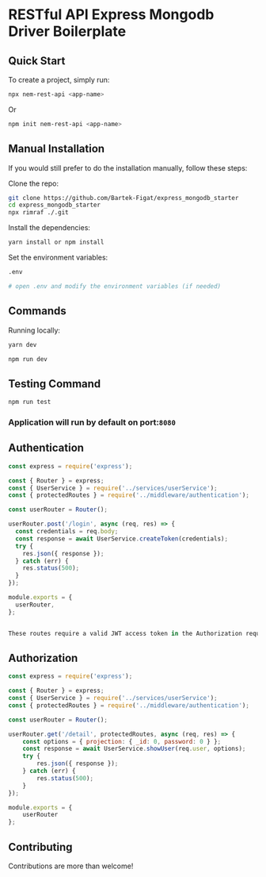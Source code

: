 # RESTful API Express Mongodb Driver Boilerplate

## Quick Start

To create a project, simply run:

```bash
npx nem-rest-api <app-name>
```

Or

```bash
npm init nem-rest-api <app-name>
```

## Manual Installation

If you would still prefer to do the installation manually, follow these steps:

Clone the repo:

```bash
git clone https://github.com/Bartek-Figat/express_mongodb_starter
cd express_mongodb_starter
npx rimraf ./.git
```

Install the dependencies:

```bash
yarn install or npm install
```

Set the environment variables:

```bash
.env

# open .env and modify the environment variables (if needed)
```

## Commands

Running locally:

```bash
yarn dev
```

```bash
npm run dev
```

## Testing Command

```bash
npm run test
```

### Application will run by default on port:`8080`

## Authentication

```javascript
const express = require('express');

const { Router } = express;
const { UserService } = require('../services/userService');
const { protectedRoutes } = require('../middleware/authentication');

const userRouter = Router();

userRouter.post('/login', async (req, res) => {
  const credentials = req.body;
  const response = await UserService.createToken(credentials);
  try {
    res.json({ response });
  } catch (err) {
    res.status(500);
  }
});

module.exports = {
  userRouter,
};


These routes require a valid JWT access token in the Authorization request header using the Bearer schema.
```

## Authorization

```javascript
const express = require('express');

const { Router } = express;
const { UserService } = require('../services/userService');
const { protectedRoutes } = require('../middleware/authentication');

const userRouter = Router();

userRouter.get('/detail', protectedRoutes, async (req, res) => {
	const options = { projection: { _id: 0, password: 0 } };
	const response = await UserService.showUser(req.user, options);
	try {
		res.json({ response });
	} catch (err) {
		res.status(500);
	}
});

module.exports = {
	userRouter
};
```

## Contributing

Contributions are more than welcome!
